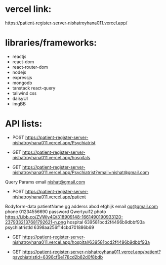 # vercel link:
https://patient-register-server-nishatroyhana011.vercel.app/

#  libraries/frameworks:
* reactjs
* react-dom
* react-router-dom
* nodejs
* expressjs
* mongodb
* tanstack react-query
* taliwind css
* daisyUI
* imgBB

# API lists:

* POST https://patient-register-server-nishatroyhana011.vercel.app/Psychiatrist

* GET https://patient-register-server-nishatroyhana011.vercel.app/hospitals

* GET https://patient-register-server-nishatroyhana011.vercel.app/Psychiatrist?email=nishat@gmail.com

Query Params
email
nishat@gmail.com

* POST https://patient-register-server-nishatroyhana011.vercel.app/patient

Bodyform-data
patientName gg
adderss
abcd efghijk
email
gg@gmail.com
phone
01234556690
password
Qwertyui12
photo
https://i.ibb.co/ZVWjy4Q/318909148-1661490190933120-2379332137681792621-n.png
hospital
639581bcd2f4496b9dbbf93a
psychiatristId
6398aa256f14cbd701886b69

* GET https://patient-register-server-nishatroyhana011.vercel.app/hospital/639581bcd2f4496b9dbbf93a

* GET https://patient-register-server-nishatroyhana011.vercel.app/patient?psychiatristId=6396cf6e178cd2b82d0f8bdb
